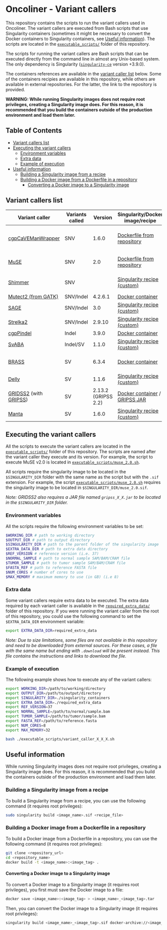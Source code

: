 # Oncoliner - Variant callers<!-- omit in toc -->

This repository contains the scripts to run the variant callers used in Oncoliner. The variant callers are executed from Bash scripts that use Singularity containers (sometimes it might be necessary to convert the Docker containers to Singularity containers, see [Useful information](#useful-information)). The scripts are located in the [`executable_scripts/`](executable_scripts/) folder of this repository.

The scripts for running the variant callers are Bash scripts that can be executed directly from the command line in almost any Unix-based system. The only dependency is Singularity ([`singularity-ce`](https://sylabs.io/singularity/) version +3.9.0).

The containers references are available in the [variant caller list](#variant-callers-list) below. Some of the containers recipies are available in this repository, while others are available in external repositories. For the latter, the link to the repository is provided.

**WARNING: While running Singularity images does not require root privileges, creating a Singularity image does. For this reason, it is recommended that you build the containers outside of the production environment and load them later.**

## Table of Contents<!-- omit in toc -->
- [Variant callers list](#variant-callers-list)
- [Executing the variant callers](#executing-the-variant-callers)
  - [Environment variables](#environment-variables)
  - [Extra data](#extra-data)
  - [Example of execution](#example-of-execution)
- [Useful information](#useful-information)
  - [Building a Singularity image from a recipe](#building-a-singularity-image-from-a-recipe)
  - [Building a Docker image from a Dockerfile in a repository](#building-a-docker-image-from-a-dockerfile-in-a-repository)
    - [Converting a Docker image to a Singularity image](#converting-a-docker-image-to-a-singularity-image)


## Variant callers list

| Variant caller                                                                                                                   | Variants called | Version             | Singularity/Docker image/recipe                                                                                                                                                                                                                                | Notes                                          |
| -------------------------------------------------------------------------------------------------------------------------------- | --------------- | ------------------- | -------------------------------------------------------------------------------------------------------------------------------------------------------------------------------------------------------------------------------------------------------------- | ---------------------------------------------- |
| [cgpCaVEManWrapper](https://github.com/cancerit/cgpCaVEManWrapper)                                                               | SNV             | 1.6.0               | [Dockerfile from repository](https://github.com/cancerit/cgpCaVEManWrapper/tree/1.16.0)                                                                                                                                                                        | Requires cgpPindel v3.9.0 to be executed first |
| [MuSE](https://github.com/wwylab/MuSE)                                                                                           | SNV             | 2.0                 | [Dockerfile from repository](https://github.com/wwylab/MuSE/tree/0c1be9aba1a9772fcab33dca49805f9ffaa3370c)                                                                                                                                                     | Does not work with CRAM files                  |
| [Shimmer](https://github.com/nhansen/Shimmer)                                                                                    | SNV             |                     | [Singularity recipe (custom)](./container_recipies/shimmer.def)                                                                                                                                                                                                | Does not work with CRAM files                  |
| [Mutect2 (from GATK)](https://gatk.broadinstitute.org/hc/en-us/articles/360037593851-Mutect2)                                    | SNV/Indel       | 4.2.6.1             | [Docker container](https://hub.docker.com/layers/broadinstitute/gatk/4.2.6.1/images/sha256-21c3cb43b7d11891ed4b63cc7274f20187f00387cfaa0433b3e7991b5be34dbe)                                                                                                   |                                                |
| [SAGE](https://github.com/hartwigmedical/hmftools/blob/master/sage)                                                              | SNV/Indel       | 3.0                 | [Singularity recipe (custom)](./container_recipies/sage_3_0.def)                                                                                                                                                                                               |                                                |
| [Strelka2](https://github.com/Illumina/strelka)                                                                                  | SNV/Indel       | 2.9.10              | [Singularity recipe (custom)](./container_recipies/strelka_2_9_10.def)                                                                                                                                                                                         |                                                |
| [cgpPindel](https://github.com/cancerit/cgpPindel)                                                                               | Indel           | 3.9.0               | [Docker container](https://quay.io/repository/wtsicgp/cgppindel?tab=tags&tag=3.9.0)                                                                                                                                                                            |                                                |
| [SvABA](https://github.com/walaj/svaba)                                                                                          | Indel/SV        | 1.1.0               | [Singularity recipe (custom)](./container_recipies/svaba_1_1_0.def)                                                                                                                                                                                            |                                                |
| [BRASS](https://github.com/cancerit/BRASS)                                                                                       | SV              | 6.3.4               | [Docker container](http://quay.io/wtsicgp/brass:6.3.4)                                                                                                                                                                                                         | Creates a `*.bam.bas` file if not present      |
| [Delly](https://github.com/dellytools/delly)                                                                                     | SV              | 1.1.6               | [Singularity recipe (custom)](./container_recipies/delly_1_1_6.def)                                                                                                                                                                                            |                                                |
| [GRIDSS2](https://github.com/PapenfussLab/gridss) (with [GRIPSS](https://github.com/hartwigmedical/hmftools/tree/master/gripss)) | SV              | 2.13.2 (GRIPSS 2.2) | [Docker container](https://hub.docker.com/layers/gridss/gridss/2.13.2/images/sha256-14915db77af89b1a3ac0b705362fefb6be12ae0f80b1f8e2221656375a0e0d86) / [GRIPSS JAR](https://github.com/hartwigmedical/hmftools/releases/download/gripss-v2.2/gripss_v2.2.jar) | Requires `gripss_2_2.jar`                      |
| [Manta](https://github.com/Illumina/manta)                                                                                       | SV              | 1.6.0               | [Singularity recipe (custom)](./container_recipies/manta_1_6_0.def)                                                                                                                                                                                            |                                                |


## Executing the variant callers

All the scripts to execute the variant callers are located in the [`executable_scripts/`](executable_scripts/) folder of this repository. The scripts are named after the variant caller they execute and its version. For example, the script to execute MuSE v2.0 is located in [`executable_scripts/muse_2.0.sh`](executable_scripts/muse_2.0.sh).

All scripts require the singularity image to be located in the `$SINGULARITY_DIR` folder with the same name as the script but with the `.sif` extension. For example, the script [`executable_scripts/muse_2.0.sh`](executable_scripts/muse_2.0.sh) requires the singularity image to be located in `$SINGULARITY_DIR/muse_2.0.sif`.

_Note: GRIDSS2 also requires a JAR file named `gripss_X_X.jar` to be located in the `$SINGULARITY_DIR` folder._

### Environment variables

All the scripts require the following environment variables to be set:

```bash
$WORKING_DIR # path to working directory
$OUTPUT_DIR # path to output directory
$SINGULARITY_DIR # path to the parent folder of the singularity image
$EXTRA_DATA_DIR # path to extra data directory
$REF_VERSION # reference version (i.e. 37)
$NORMAL_SAMPLE # path to normal sample SAM/BAM/CRAM file
$TUMOR_SAMPLE # path to tumor sample SAM/BAM/CRAM file
$FASTA_REF # path to reference FASTA file
$NUM_CORES # number of cores to use
$MAX_MEMORY # maximum memory to use (in GB) (i.e 8)
```

### Extra data

Some variant callers require extra data to be executed. The extra data required by each variant caller is available in the [`required_extra_data/`](required_extra_data/) folder of this repository. If you were running the variant caller from the root of this repository, you could use the following command to set the `$EXTRA_DATA_DIR` environment variable:

```bash
export EXTRA_DATA_DIR=required_extra_data
```

_Note: Due to size limitations, some files are not available in this repository and need to be downloaded from external sources. For these cases, a file with the same name but ending with `.download` will be present instead. This file contains the instructions and links to download the file._

### Example of execution

The following example shows how to execute any of the variant callers:

```bash
export WORKING_DIR=/path/to/working/directory
export OUTPUT_DIR=/path/to/output/directory
export SINGULARITY_DIR=./singularity_containers
export EXTRA_DATA_DIR=./required_extra_data
export REF_VERSION=37
export NORMAL_SAMPLE=/path/to/normal/sample.bam
export TUMOR_SAMPLE=/path/to/tumor/sample.bam
export FASTA_REF=/path/to/reference.fasta
export NUM_CORES=8
export MAX_MEMORY=32

bash ./executable_scripts/variant_caller_X_X_X.sh
```

## Useful information

While running Singularity images does not require root privileges, creating a Singularity image does. For this reason, it is recommended that you build the containers outside of the production environment and load them later.

### Building a Singularity image from a recipe

To build a Singularity image from a recipe, you can use the following command (it requires root privileges):

```bash
sudo singularity build <image_name>.sif <recipe_file>
```

### Building a Docker image from a Dockerfile in a repository

To build a Docker image from a Dockerfile in a repository, you can use the following command (it requires root privileges):

```bash
git clone <repository_url>
cd <repository_name>
docker build -t <image_name>:<image_tag> .
```

#### Converting a Docker image to a Singularity image

To convert a Docker image to a Singularity image (it requires root privileges), you first must save the Docker image to a file:

```bash
docker save <image_name>:<image_tag> > <image_name>_<image_tag>.tar
```

Then, you can convert the Docker image to a Singularity image (it requires root privileges):

```bash
singularity build <image_name>_<image_tag>.sif docker-archive://<image_name>_<image_tag>.tar
```
